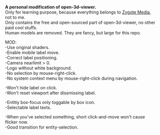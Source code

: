 **A personal modification of open-3d-viewer.**  
Only for learning purpose, because everything belongs to [Zygote Media](https://www.zygotebody.com/), not to me.   
Only contains the free and open-sourced part of open-3d-viewer, no other paid cool stuffs.  
Human models are removed. They are fancy, but large for this repo.   

MOD:  
-Use original shaders.  
-Enable mobile label move.  
-Correct label positioning.  
-Camera nearlimit > 0.  
-Logo without white background.  
-No selection by mouse-right-click.  
-No system context menu by mouse-right-click during navigation.  
  
-Won't hide label on click.  
-Won't reset viewport after dissmissing label.  
  
-Entitiy box-focus only toggable by box icon.  
-Selectable label texts.  
  
-When you've selected something, short click-and-move won't cause flicker now.  
-Good transition for entity-selection.  
